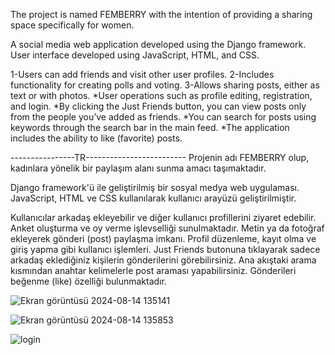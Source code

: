 The project is named FEMBERRY with the intention of providing a sharing space specifically for women.


A social media web application developed using the Django framework.
User interface developed using JavaScript, HTML, and CSS.

1-Users can add friends and visit other user profiles.
2-Includes functionality for creating polls and voting.
3-Allows sharing posts, either as text or with photos.
*User operations such as profile editing, registration, and login.
*By clicking the Just Friends button, you can view posts only from the people you’ve added as friends.
*You can search for posts using keywords through the search bar in the main feed.
*The application includes the ability to like (favorite) posts.




----------------TR-------------------------
Projenin adı FEMBERRY olup, kadınlara yönelik bir paylaşım alanı sunma amacı taşımaktadır.

Django framework'ü ile geliştirilmiş bir sosyal medya web uygulaması.
JavaScript, HTML ve CSS kullanılarak kullanıcı arayüzü geliştirilmiştir.

Kullanıcılar arkadaş ekleyebilir ve diğer kullanıcı profillerini ziyaret edebilir.
Anket oluşturma ve oy verme işlevselliği sunulmaktadır.
Metin ya da fotoğraf ekleyerek gönderi (post) paylaşma imkanı.
Profil düzenleme, kayıt olma ve giriş yapma gibi kullanıcı işlemleri.
Just Friends butonuna tıklayarak sadece arkadaş eklediğiniz kişilerin gönderilerini görebilirsiniz.
Ana akıştaki arama kısmından anahtar kelimelerle post araması yapabilirsiniz.
Gönderileri beğenme (like) özelliği bulunmaktadır.


![Ekran görüntüsü 2024-08-14 135141](https://github.com/user-attachments/assets/eae84025-e33c-4d02-9b51-5d308d7fbab4)

![Ekran görüntüsü 2024-08-14 135853](https://github.com/user-attachments/assets/c62ded5e-6365-41b8-9f1d-8b833fd3d875)

![login](https://github.com/user-attachments/assets/8d858194-bd38-4a75-abce-5b11fe9bedda)






